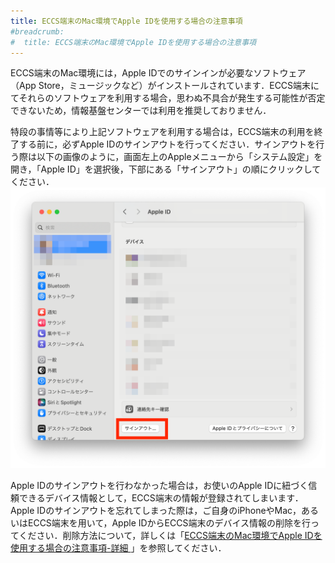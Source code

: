 ```yaml
---
title: ECCS端末のMac環境でApple IDを使用する場合の注意事項
#breadcrumb:
#  title: ECCS端末のMac環境でApple IDを使用する場合の注意事項
---
```


ECCS端末のMac環境には，Apple IDでのサインインが必要なソフトウェア（App Store，ミュージックなど）がインストールされています．ECCS端末にてそれらのソフトウェアを利用する場合，思わぬ不具合が発生する可能性が否定できないため，情報基盤センターでは利用を推奨しておりません．

特段の事情等により上記ソフトウェアを利用する場合は，ECCS端末の利用を終了する前に，必ずApple IDのサインアウトを行ってください．サインアウトを行う際は以下の画像のように，画面左上のAppleメニューから「システム設定」を開き，「Apple ID」を選択後，下部にある「サインアウト」の順にクリックしてください．
![](./appleid-signout.png)

Apple IDのサインアウトを行わなかった場合は，お使いのApple IDに紐づく信頼できるデバイス情報として，ECCS端末の情報が登録されてしまいます．Apple IDのサインアウトを忘れてしまった際は，ご自身のiPhoneやMac，あるいはECCS端末を用いて，Apple IDからECCS端末のデバイス情報の削除を行ってください．削除方法について，詳しくは「[ECCS端末のMac環境でApple IDを使用する場合の注意事項-詳細
](https://docs.google.com/document/d/e/2PACX-1vRi7HLSnl5y_I5UokJC6VhymKOafvZDv6Dmmumntp9ezlN4aHuuYRSeZ2UI6BYgUY0e5brVsMeS5kj7/pub)」を参照してください．